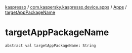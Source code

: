 [kaspresso](../../index.md) / [com.kaspersky.kaspresso.device.apps](../index.md) / [Apps](index.md) / [targetAppPackageName](./target-app-package-name.md)

# targetAppPackageName

`abstract val targetAppPackageName: String`